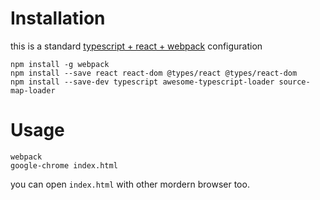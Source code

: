 # Installation
this is a standard [typescript + react + webpack](https://www.typescriptlang.org/docs/handbook/react-&-webpack.html) configuration
```
npm install -g webpack
npm install --save react react-dom @types/react @types/react-dom
npm install --save-dev typescript awesome-typescript-loader source-map-loader
```

# Usage

```
webpack
google-chrome index.html
```
you can open `index.html` with other mordern browser too.
